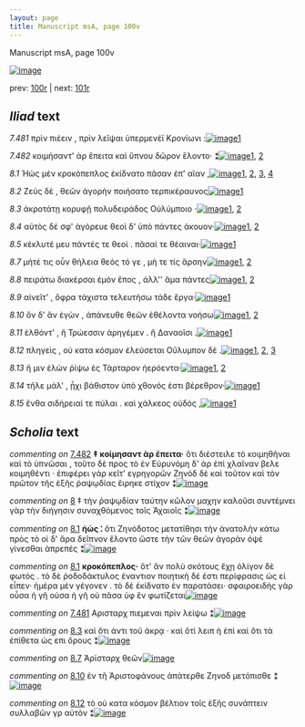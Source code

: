 ```yaml
---
layout: page
title: Manuscript msA, page 100v
---
```


Manuscript msA, page 100v

[![image](http://www.homermultitext.org/iipsrv?OBJ=IIP,1.0&FIF=/project/homer/pyramidal/deepzoom/hmt/vaimg/2017a/VA100VN_0603.tif&WID=100&CVT=JPEG)](http://www.homermultitext.org/ict2/?urn=urn:cite2:hmt:vaimg.2017a:VA100VN_0603)

prev:  [100r](../100r) | next:  [101r](../101r)

## *Iliad* text

*7.481* <a id="7.481"/> πρὶν πιέειν , πρὶν λεῖψαι ὑπερμενέϊ Κρονίωνι :[![image](http://www.homermultitext.org/iipsrv?OBJ=IIP,1.0&FIF=/project/homer/pyramidal/deepzoom/hmt/vaimg/2017a/VA100VN_0603.tif&RGN=0.4555,0.2359,0.4294,0.0293&WID=1000&CVT=JPEG)](http://www.homermultitext.org/ict2/?urn=urn:cite2:hmt:vaimg.2017a:VA100VN_0603@0.4555,0.2359,0.4294,0.0293)[1](#msAim_7.3052)

*7.482* <a id="7.482"/> κοιμήσαντ' ὰρ ἔπειτα καὶ ὕπνου δῶρον ἕλοντο· ⁑[![image](http://www.homermultitext.org/iipsrv?OBJ=IIP,1.0&FIF=/project/homer/pyramidal/deepzoom/hmt/vaimg/2017a/VA100VN_0603.tif&RGN=0.4605,0.2585,0.4334,0.0293&WID=1000&CVT=JPEG)](http://www.homermultitext.org/ict2/?urn=urn:cite2:hmt:vaimg.2017a:VA100VN_0603@0.4605,0.2585,0.4334,0.0293)[1](#msA_7.3050), [2](#msA_7.3051)

*8.1* <a id="8.1"/> Ἠὼς μὲν κροκόπεπλος 					ἐκίδνατο πᾶσαν ἐπ' αῖαν ,[![image](http://www.homermultitext.org/iipsrv?OBJ=IIP,1.0&FIF=/project/homer/pyramidal/deepzoom/hmt/vaimg/2017a/VA100VN_0603.tif&RGN=0.4064,0.435,0.4865,0.0631&WID=1000&CVT=JPEG)](http://www.homermultitext.org/ict2/?urn=urn:cite2:hmt:vaimg.2017a:VA100VN_0603@0.4064,0.435,0.4865,0.0631)[1](#msA_8.3), [2](#msA_8.1), [3](#msA_8.2), [4](#msA_8.4)

*8.2* <a id="8.2"/> Ζεὺς δὲ , θεῶν ἀγορὴν 					ποιήσατο τερπικέραυνος[![image](http://www.homermultitext.org/iipsrv?OBJ=IIP,1.0&FIF=/project/homer/pyramidal/deepzoom/hmt/vaimg/2017a/VA100VN_0603.tif&RGN=0.4665,0.4628,0.4184,0.0316&WID=1000&CVT=JPEG)](http://www.homermultitext.org/ict2/?urn=urn:cite2:hmt:vaimg.2017a:VA100VN_0603@0.4665,0.4628,0.4184,0.0316)[1](#msA_8.1)

*8.3* <a id="8.3"/> ἀκροτάτῃ κορυφῇ πολυδειράδος Οὐλύμποιο ·[![image](http://www.homermultitext.org/iipsrv?OBJ=IIP,1.0&FIF=/project/homer/pyramidal/deepzoom/hmt/vaimg/2017a/VA100VN_0603.tif&RGN=0.4535,0.4823,0.4344,0.0316&WID=1000&CVT=JPEG)](http://www.homermultitext.org/ict2/?urn=urn:cite2:hmt:vaimg.2017a:VA100VN_0603@0.4535,0.4823,0.4344,0.0316)[1](#msA_8.1), [2](#msAim_8.7)

*8.4* <a id="8.4"/> αὐτὸς δέ σφ' ἀγόρευε θεοὶ δ' ὑπὸ πάντες άκουον·[![image](http://www.homermultitext.org/iipsrv?OBJ=IIP,1.0&FIF=/project/homer/pyramidal/deepzoom/hmt/vaimg/2017a/VA100VN_0603.tif&RGN=0.4695,0.4989,0.4174,0.0316&WID=1000&CVT=JPEG)](http://www.homermultitext.org/ict2/?urn=urn:cite2:hmt:vaimg.2017a:VA100VN_0603@0.4695,0.4989,0.4174,0.0316)[1](#msA_8.1), [2](#msA_8.5)

*8.5* <a id="8.5"/> κέκλυτέ μευ πάντές τε θεοὶ . πᾶσαί τε θέαιναι·[![image](http://www.homermultitext.org/iipsrv?OBJ=IIP,1.0&FIF=/project/homer/pyramidal/deepzoom/hmt/vaimg/2017a/VA100VN_0603.tif&RGN=0.4695,0.5192,0.4174,0.0285&WID=1000&CVT=JPEG)](http://www.homermultitext.org/ict2/?urn=urn:cite2:hmt:vaimg.2017a:VA100VN_0603@0.4695,0.5192,0.4174,0.0285)[1](#msA_8.1)

*8.7* <a id="8.7"/> μήτέ τις οὖν θήλεια θεὸς τό γε , μὴ τε τίς ἄρσην[![image](http://www.homermultitext.org/iipsrv?OBJ=IIP,1.0&FIF=/project/homer/pyramidal/deepzoom/hmt/vaimg/2017a/VA100VN_0603.tif&RGN=0.4685,0.5402,0.4174,0.0285&WID=1000&CVT=JPEG)](http://www.homermultitext.org/ict2/?urn=urn:cite2:hmt:vaimg.2017a:VA100VN_0603@0.4685,0.5402,0.4174,0.0285)[1](#msA_8.1), [2](#msAim_8.8)

*8.8* <a id="8.8"/> πειράτω διακέρσαι ἐμὸν ἔπος , ἀλλ'' ἅμα πάντες[![image](http://www.homermultitext.org/iipsrv?OBJ=IIP,1.0&FIF=/project/homer/pyramidal/deepzoom/hmt/vaimg/2017a/VA100VN_0603.tif&RGN=0.4695,0.5575,0.4244,0.0285&WID=1000&CVT=JPEG)](http://www.homermultitext.org/ict2/?urn=urn:cite2:hmt:vaimg.2017a:VA100VN_0603@0.4695,0.5575,0.4244,0.0285)[1](#msA_8.1), [2](#msAim_8.9)

*8.9* <a id="8.9"/> αἰνεῖτ' , ὄφρα τάχιστα τελευτήσω τάδε ἔργα·[![image](http://www.homermultitext.org/iipsrv?OBJ=IIP,1.0&FIF=/project/homer/pyramidal/deepzoom/hmt/vaimg/2017a/VA100VN_0603.tif&RGN=0.4715,0.5778,0.4114,0.0285&WID=1000&CVT=JPEG)](http://www.homermultitext.org/ict2/?urn=urn:cite2:hmt:vaimg.2017a:VA100VN_0603@0.4715,0.5778,0.4114,0.0285)[1](#msA_8.1)

*8.10* <a id="8.10"/> ὃν δ' ἂν ἐγὼν , ἀπάνευθε θεῶν ἐθέλοντα νοήσω[![image](http://www.homermultitext.org/iipsrv?OBJ=IIP,1.0&FIF=/project/homer/pyramidal/deepzoom/hmt/vaimg/2017a/VA100VN_0603.tif&RGN=0.4715,0.5973,0.4204,0.0285&WID=1000&CVT=JPEG)](http://www.homermultitext.org/ict2/?urn=urn:cite2:hmt:vaimg.2017a:VA100VN_0603@0.4715,0.5973,0.4204,0.0285)[1](#msA_8.1), [2](#msAim_8.10)

*8.11* <a id="8.11"/> ἐλθόντ' , ἢ Τρώεσσιν 					ἀρηγέμεν . ἢ Δαναοῖσι .[![image](http://www.homermultitext.org/iipsrv?OBJ=IIP,1.0&FIF=/project/homer/pyramidal/deepzoom/hmt/vaimg/2017a/VA100VN_0603.tif&RGN=0.4715,0.6146,0.4144,0.0331&WID=1000&CVT=JPEG)](http://www.homermultitext.org/ict2/?urn=urn:cite2:hmt:vaimg.2017a:VA100VN_0603@0.4715,0.6146,0.4144,0.0331)[1](#msA_8.1)

*8.12* <a id="8.12"/> πληγεὶς , οὐ κατα κόσμον ἐλεύσεται Οὔλυμπον δὲ .[![image](http://www.homermultitext.org/iipsrv?OBJ=IIP,1.0&FIF=/project/homer/pyramidal/deepzoom/hmt/vaimg/2017a/VA100VN_0603.tif&RGN=0.4655,0.6319,0.4364,0.0376&WID=1000&CVT=JPEG)](http://www.homermultitext.org/ict2/?urn=urn:cite2:hmt:vaimg.2017a:VA100VN_0603@0.4655,0.6319,0.4364,0.0376)[1](#msA_8.1), [2](#msAim_8.11), [3](#msA_8.6)

*8.13* <a id="8.13"/> ἤ μιν ἑλὼν ῥίψω ἐς Τάρταρον ἠερόεντα·[![image](http://www.homermultitext.org/iipsrv?OBJ=IIP,1.0&FIF=/project/homer/pyramidal/deepzoom/hmt/vaimg/2017a/VA100VN_0603.tif&RGN=0.4715,0.6514,0.4084,0.0301&WID=1000&CVT=JPEG)](http://www.homermultitext.org/ict2/?urn=urn:cite2:hmt:vaimg.2017a:VA100VN_0603@0.4715,0.6514,0.4084,0.0301)[1](#msA_8.1), [2](#msA_8.13)

*8.14* <a id="8.14"/> τῆλε μάλ' , ᾗχι βάθιστον ὑπὸ χθονός ἐστι βέρεθρον·[![image](http://www.homermultitext.org/iipsrv?OBJ=IIP,1.0&FIF=/project/homer/pyramidal/deepzoom/hmt/vaimg/2017a/VA100VN_0603.tif&RGN=0.4695,0.6642,0.4464,0.0413&WID=1000&CVT=JPEG)](http://www.homermultitext.org/ict2/?urn=urn:cite2:hmt:vaimg.2017a:VA100VN_0603@0.4695,0.6642,0.4464,0.0413)[1](#msA_8.1)

*8.15* <a id="8.15"/> ἔνθα σιδήρειαί τε πύλαι . καὶ χάλκεος οὐδός ,[![image](http://www.homermultitext.org/iipsrv?OBJ=IIP,1.0&FIF=/project/homer/pyramidal/deepzoom/hmt/vaimg/2017a/VA100VN_0603.tif&RGN=0.4665,0.6912,0.4274,0.0293&WID=1000&CVT=JPEG)](http://www.homermultitext.org/ict2/?urn=urn:cite2:hmt:vaimg.2017a:VA100VN_0603@0.4665,0.6912,0.4274,0.0293)[1](#msA_8.1)

## *Scholia* text

*commenting on* [7.482](#7.482)  <a id="msA_7.3050"/> **‡ κοίμησαντ ὰρ ἔπειτα·** ὅτι διέστειλε τὸ κοιμηθῆναι καὶ τὸ ὑπνῶσαι , τοῦτο δὲ προς τὸ ἐν Εὐρυνόμη δ' ὰρ ἐπὶ χλαῖναν βελε κοιμηθέντι · ἐπιφέρει γὰρ κεῖτ' εγρηγορῶν Ζηνόδ δὲ καὶ τοῦτον καὶ τὸν πρῶτον τῆς ἑξῆς ῥαψῳδίας ἔιρηκε στίχον ⁑[![image](http://www.homermultitext.org/iipsrv?OBJ=IIP,1.0&FIF=/project/homer/pyramidal/deepzoom/hmt/vaimg/2017a/VA100VN_0603.tif&RGN=0.164,0.133,0.705,0.0338&WID=1000&CVT=JPEG)](http://www.homermultitext.org/ict2/?urn=urn:cite2:hmt:vaimg.2017a:VA100VN_0603@0.164,0.133,0.705,0.0338)

*commenting on* [8](#8)  <a id="msA_8.1.comment"/> ‡ τὴν ῥαψῳδίαν ταύτην κῶλον μαχην καλοῦσι συντέμνει γὰρ τὴν διήγησιν συναχθόμενος τοῖς Ἀχαιοῖς ⁑[![image](http://www.homermultitext.org/iipsrv?OBJ=IIP,1.0&FIF=/project/homer/pyramidal/deepzoom/hmt/vaimg/2017a/VA100VN_0603.tif&RGN=0.1775,0.3376,0.233,0.0612&WID=1000&CVT=JPEG)](http://www.homermultitext.org/ict2/?urn=urn:cite2:hmt:vaimg.2017a:VA100VN_0603@0.1775,0.3376,0.233,0.0612)

*commenting on* [8.1](#8.1)  <a id="msA_8.3"/> **ἠώς ⁚** ὅτι Ζηνόδοτος μετατίθησι τὴν ἀνατολὴν κάτω πρὸς τὸ οἱ δ' ἄρα δεῖπνον ἕλοντο ὥστε τὴν τῶν θεῶν ἀγορὰν ὀψὲ γίνεσθαι ἀπρεπές ⁑[![image](http://www.homermultitext.org/iipsrv?OBJ=IIP,1.0&FIF=/project/homer/pyramidal/deepzoom/hmt/vaimg/2017a/VA100VN_0603.tif&RGN=0.19,0.4825,0.2215,0.0631&WID=1000&CVT=JPEG)](http://www.homermultitext.org/ict2/?urn=urn:cite2:hmt:vaimg.2017a:VA100VN_0603@0.19,0.4825,0.2215,0.0631)

*commenting on* [8.1](#8.1)  <a id="msA_8.4"/> **κροκόπεπλος·** ὅτ' ἂν πολὺ σκότους ἔχῃ ὀλίγον δὲ φωτός . τὸ δὲ ῥοδοδάκτυλος ἐναντιον ποιητικὴ δέ ἐστι περίφρασις ὡς εἰ εἶπεν· ἡμέρα μὲν γέγονεν . τὸ δὲ ἐκίδνατο ἐν παρατάσει· σφαιροειδὴς γὰρ οὗσα ἡ γῆ οὐσα ἡ γῆ οὐ πᾶσα ὑφ ἓν φωτίζεται[![image](http://www.homermultitext.org/iipsrv?OBJ=IIP,1.0&FIF=/project/homer/pyramidal/deepzoom/hmt/vaimg/2017a/VA100VN_0603.tif&RGN=0.1865,0.5276,0.224,0.1044&WID=1000&CVT=JPEG)](http://www.homermultitext.org/ict2/?urn=urn:cite2:hmt:vaimg.2017a:VA100VN_0603@0.1865,0.5276,0.224,0.1044)

*commenting on* [7.481](#7.481)  <a id="msAim_7.3052.comment"/> Αρισταρχ πιεμεναι πρὶν λείψω ⁑[![image](http://www.homermultitext.org/iipsrv?OBJ=IIP,1.0&FIF=/project/homer/pyramidal/deepzoom/hmt/vaimg/2017a/VA100VN_0603.tif&RGN=0.393,0.2442,0.063,0.0338&WID=1000&CVT=JPEG)](http://www.homermultitext.org/ict2/?urn=urn:cite2:hmt:vaimg.2017a:VA100VN_0603@0.393,0.2442,0.063,0.0338)

*commenting on* [8.3](#8.3)  <a id="msAim_8.7.comment"/> καὶ ὅτι ἀντι τοῦ άκρᾳ · καὶ ὅτὶ λειπ ἡ ἐπί καὶ ὅτι τὰ ἐπίθετα ὡς επι ὄρους ⁑[![image](http://www.homermultitext.org/iipsrv?OBJ=IIP,1.0&FIF=/project/homer/pyramidal/deepzoom/hmt/vaimg/2017a/VA100VN_0603.tif&RGN=0.402,0.4936,0.0643,0.0451&WID=1000&CVT=JPEG)](http://www.homermultitext.org/ict2/?urn=urn:cite2:hmt:vaimg.2017a:VA100VN_0603@0.402,0.4936,0.0643,0.0451)

*commenting on* [8.7](#8.7)  <a id="msAim_8.8.comment"/> Ἀρίσταρχ θεῶν[![image](http://www.homermultitext.org/iipsrv?OBJ=IIP,1.0&FIF=/project/homer/pyramidal/deepzoom/hmt/vaimg/2017a/VA100VN_0603.tif&RGN=0.4097,0.5512,0.0567,0.0173&WID=1000&CVT=JPEG)](http://www.homermultitext.org/ict2/?urn=urn:cite2:hmt:vaimg.2017a:VA100VN_0603@0.4097,0.5512,0.0567,0.0173)

*commenting on* [8.10](#8.10)  <a id="msAim_8.10.comment"/> ἐν τῆ Ἀριστοφάνους ἀπάτερθε Ζηνοδ μετόπισθε ⁑[![image](http://www.homermultitext.org/iipsrv?OBJ=IIP,1.0&FIF=/project/homer/pyramidal/deepzoom/hmt/vaimg/2017a/VA100VN_0603.tif&RGN=0.41,0.6033,0.064,0.0388&WID=1000&CVT=JPEG)](http://www.homermultitext.org/ict2/?urn=urn:cite2:hmt:vaimg.2017a:VA100VN_0603@0.41,0.6033,0.064,0.0388)

*commenting on* [8.12](#8.12)  <a id="msAim_8.11.comment"/> τὸ οὐ κατα κόσμον βέλτιον τοῖς ἑξῆς συνάπτειν συλλαβῶν γρ αὐτὸν ⁑[![image](http://www.homermultitext.org/iipsrv?OBJ=IIP,1.0&FIF=/project/homer/pyramidal/deepzoom/hmt/vaimg/2017a/VA100VN_0603.tif&RGN=0.405,0.6428,0.0727,0.0453&WID=1000&CVT=JPEG)](http://www.homermultitext.org/ict2/?urn=urn:cite2:hmt:vaimg.2017a:VA100VN_0603@0.405,0.6428,0.0727,0.0453)